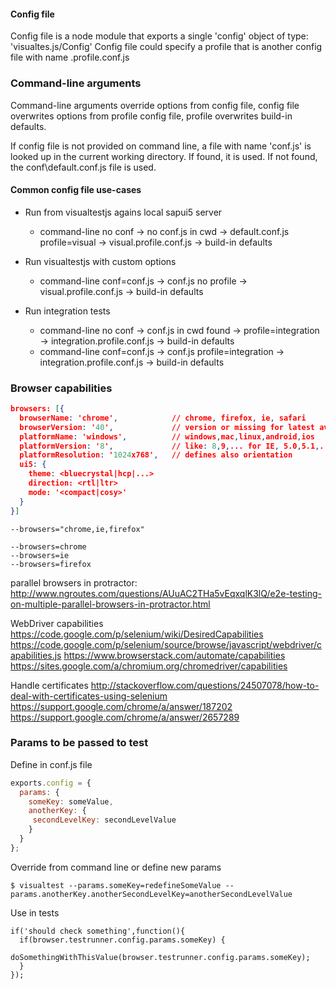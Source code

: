 #### Config file
Config file is a node module that exports a single 'config' object of type: 'visualtes.js/Config'
Config file could specify a profile that is another config file with name <profile>.profile.conf.js

### Command-line arguments
Command-line arguments override options from config file, config file overwrites options from profile config file,
profile overwrites build-in defaults.

If config file is not provided on command line, a file with name 'conf.js' is looked up in the current working directory.
If found, it is used. If not found, the conf\default.conf.js file is used.

#### Common config file use-cases
* Run from visualtestjs agains local sapui5 server
  * command-line no conf -> no conf.js in cwd -> default.conf.js profile=visual -> visual.profile.conf.js -> build-in defaults

* Run visualtestjs with custom options
  * command-line conf=conf.js -> conf.js no profile -> visual.profile.conf.js -> build-in defaults

* Run integration tests
  * command-line no conf -> conf.js in cwd found -> profile=integration -> integration.profile.conf.js -> build-in defaults
  * command-line conf=conf.js -> conf.js profile=integration -> integration.profile.conf.js -> build-in defaults

### Browser capabilities
``` json
browsers: [{
  browserName: 'chrome',            // chrome, firefox, ie, safari
  browserVersion: '40',             // version or missing for latest available
  platformName: 'windows',          // windows,mac,linux,android,ios
  platformVersion: '8',             // like: 8,9,... for IE, 5.0,5.1,... for Android, ...
  platformResolution: '1024x768',   // defines also orientation
  ui5: {
    theme: <bluecrystal|hcp|...>
    direction: <rtl|ltr>
    mode: '<compact|cosy>'
  }
}]
```

```wiki
--browsers="chrome,ie,firefox"

--browsers=chrome
--browsers=ie
--browsers=firefox
```

parallel browsers in protractor:
http://www.ngroutes.com/questions/AUuAC2THa5vEqxqlK3lQ/e2e-testing-on-multiple-parallel-browsers-in-protractor.html

WebDriver capabilities
https://code.google.com/p/selenium/wiki/DesiredCapabilities
https://code.google.com/p/selenium/source/browse/javascript/webdriver/capabilities.js
https://www.browserstack.com/automate/capabilities
https://sites.google.com/a/chromium.org/chromedriver/capabilities

Handle certificates
http://stackoverflow.com/questions/24507078/how-to-deal-with-certificates-using-selenium
https://support.google.com/chrome/a/answer/187202
https://support.google.com/chrome/a/answer/2657289

### Params to be passed to test
Define in conf.js file
``` javascript
exports.config = {
  params: {
    someKey: someValue,
    anotherKey: {
     secondLevelKey: secondLevelValue
    }
  }
};
```
Override from command line or define new params
```
$ visualtest --params.someKey=redefineSomeValue --params.anotherKey.anotherSecondLevelKey=anotherSecondLevelValue
```
Use in tests
```
if('should check something',function(){
  if(browser.testrunner.config.params.someKey) {
    doSomethingWithThisValue(browser.testrunner.config.params.someKey);
  }
});
```
